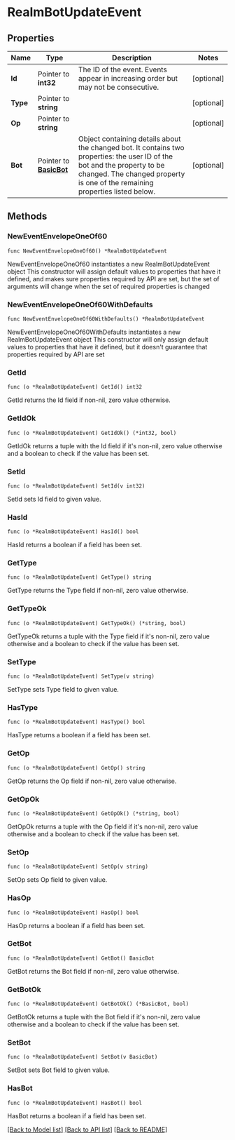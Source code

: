 # RealmBotUpdateEvent

## Properties

Name | Type | Description | Notes
------------ | ------------- | ------------- | -------------
**Id** | Pointer to **int32** | The ID of the event. Events appear in increasing order but may not be consecutive.  | [optional] 
**Type** | Pointer to **string** |  | [optional] 
**Op** | Pointer to **string** |  | [optional] 
**Bot** | Pointer to [**BasicBot**](BasicBot.md) | Object containing details about the changed bot. It contains two properties: the user ID of the bot and the property to be changed. The changed property is one of the remaining properties listed below.  | [optional] 

## Methods

### NewEventEnvelopeOneOf60

`func NewEventEnvelopeOneOf60() *RealmBotUpdateEvent`

NewEventEnvelopeOneOf60 instantiates a new RealmBotUpdateEvent object
This constructor will assign default values to properties that have it defined,
and makes sure properties required by API are set, but the set of arguments
will change when the set of required properties is changed

### NewEventEnvelopeOneOf60WithDefaults

`func NewEventEnvelopeOneOf60WithDefaults() *RealmBotUpdateEvent`

NewEventEnvelopeOneOf60WithDefaults instantiates a new RealmBotUpdateEvent object
This constructor will only assign default values to properties that have it defined,
but it doesn't guarantee that properties required by API are set

### GetId

`func (o *RealmBotUpdateEvent) GetId() int32`

GetId returns the Id field if non-nil, zero value otherwise.

### GetIdOk

`func (o *RealmBotUpdateEvent) GetIdOk() (*int32, bool)`

GetIdOk returns a tuple with the Id field if it's non-nil, zero value otherwise
and a boolean to check if the value has been set.

### SetId

`func (o *RealmBotUpdateEvent) SetId(v int32)`

SetId sets Id field to given value.

### HasId

`func (o *RealmBotUpdateEvent) HasId() bool`

HasId returns a boolean if a field has been set.

### GetType

`func (o *RealmBotUpdateEvent) GetType() string`

GetType returns the Type field if non-nil, zero value otherwise.

### GetTypeOk

`func (o *RealmBotUpdateEvent) GetTypeOk() (*string, bool)`

GetTypeOk returns a tuple with the Type field if it's non-nil, zero value otherwise
and a boolean to check if the value has been set.

### SetType

`func (o *RealmBotUpdateEvent) SetType(v string)`

SetType sets Type field to given value.

### HasType

`func (o *RealmBotUpdateEvent) HasType() bool`

HasType returns a boolean if a field has been set.

### GetOp

`func (o *RealmBotUpdateEvent) GetOp() string`

GetOp returns the Op field if non-nil, zero value otherwise.

### GetOpOk

`func (o *RealmBotUpdateEvent) GetOpOk() (*string, bool)`

GetOpOk returns a tuple with the Op field if it's non-nil, zero value otherwise
and a boolean to check if the value has been set.

### SetOp

`func (o *RealmBotUpdateEvent) SetOp(v string)`

SetOp sets Op field to given value.

### HasOp

`func (o *RealmBotUpdateEvent) HasOp() bool`

HasOp returns a boolean if a field has been set.

### GetBot

`func (o *RealmBotUpdateEvent) GetBot() BasicBot`

GetBot returns the Bot field if non-nil, zero value otherwise.

### GetBotOk

`func (o *RealmBotUpdateEvent) GetBotOk() (*BasicBot, bool)`

GetBotOk returns a tuple with the Bot field if it's non-nil, zero value otherwise
and a boolean to check if the value has been set.

### SetBot

`func (o *RealmBotUpdateEvent) SetBot(v BasicBot)`

SetBot sets Bot field to given value.

### HasBot

`func (o *RealmBotUpdateEvent) HasBot() bool`

HasBot returns a boolean if a field has been set.


[[Back to Model list]](../README.md#documentation-for-models) [[Back to API list]](../README.md#documentation-for-api-endpoints) [[Back to README]](../README.md)



